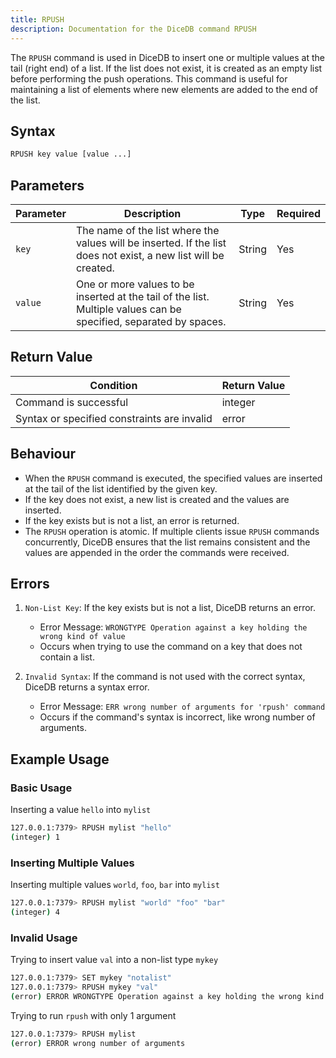 ```yaml
---
title: RPUSH
description: Documentation for the DiceDB command RPUSH
---
```


The `RPUSH` command is used in DiceDB to insert one or multiple values at the tail (right end) of a list. If the list does not exist, it is created as an empty list before performing the push operations. This command is useful for maintaining a list of elements where new elements are added to the end of the list.

## Syntax

```bash
RPUSH key value [value ...]
```

## Parameters

| Parameter | Description                                                                                                       | Type   | Required |
| --------- | ----------------------------------------------------------------------------------------------------------------- | ------ | -------- |
| `key`     | The name of the list where the values will be inserted. If the list does not exist, a new list will be created.   | String | Yes      |
| `value`   | One or more values to be inserted at the tail of the list. Multiple values can be specified, separated by spaces. | String | Yes      |

## Return Value

| Condition                                   | Return Value |
| ------------------------------------------- | ------------ |
| Command is successful                       | integer      |
| Syntax or specified constraints are invalid | error        |

## Behaviour

- When the `RPUSH` command is executed, the specified values are inserted at the tail of the list identified by the given key.
- If the key does not exist, a new list is created and the values are inserted.
- If the key exists but is not a list, an error is returned.
- The `RPUSH` operation is atomic. If multiple clients issue `RPUSH` commands concurrently, DiceDB ensures that the list remains consistent and the values are appended in the order the commands were received.

## Errors

1. `Non-List Key`: If the key exists but is not a list, DiceDB returns an error.

   - Error Message: `WRONGTYPE Operation against a key holding the wrong kind of value`
   - Occurs when trying to use the command on a key that does not contain a list.

2. `Invalid Syntax`: If the command is not used with the correct syntax, DiceDB returns a syntax error.
   - Error Message: `ERR wrong number of arguments for 'rpush' command`
   - Occurs if the command's syntax is incorrect, like wrong number of arguments.

## Example Usage

### Basic Usage

Inserting a value `hello` into `mylist`

```bash
127.0.0.1:7379> RPUSH mylist "hello"
(integer) 1
```

### Inserting Multiple Values

Inserting multiple values `world`, `foo`, `bar` into `mylist`

```bash
127.0.0.1:7379> RPUSH mylist "world" "foo" "bar"
(integer) 4
```

### Invalid Usage

Trying to insert value `val` into a non-list type `mykey`

```bash
127.0.0.1:7379> SET mykey "notalist"
127.0.0.1:7379> RPUSH mykey "val"
(error) ERROR WRONGTYPE Operation against a key holding the wrong kind of value
```

Trying to run `rpush` with only 1 argument

```bash
127.0.0.1:7379> RPUSH mylist
(error) ERROR wrong number of arguments
```
